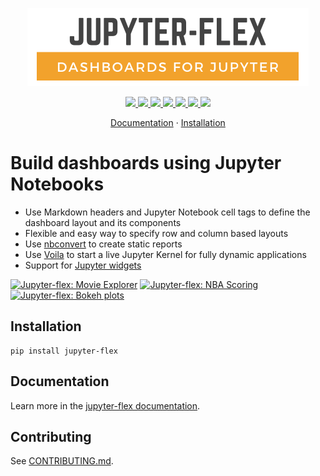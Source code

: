 <p align="center">
    <img src="https://raw.githubusercontent.com/danielfrg/jupyter-flex/main/docs/assets/img/logo.png" width="450px">
</p>

<p align="center">
    <a href="https://pypi.org/project/jupyter-flex/">
        <img src="https://img.shields.io/pypi/v/jupyter-flex.svg">
    </a>
    <a href="https://pypi.org/project/mkdocs-jupyter">
        <img src="https://img.shields.io/pypi/pyversions/jupyter-flex.svg">
    </a>
    <a href="https://github.com/danielfrg/jupyter-flex/actions/workflows/test.yml">
        <img src="https://github.com/danielfrg/jupyter-flex/workflows/test/badge.svg">
    </a>
    <a href="https://github.com/danielfrg/jupyter-flex/actions/workflows/docs.yml">
        <img src="https://github.com/danielfrg/jupyter-flex/workflows/docs/badge.svg">
    </a>
    <a href="https://codecov.io/gh/danielfrg/jupyter-flex?branch=main">
        <img src="https://codecov.io/gh/danielfrg/jupyter-flex/branch/main/graph/badge.svg">
    </a>
    <a href="https://github.com/danielfrg/jupyter-flex/blob/main/LICENSE.txt">
        <img src="https://img.shields.io/:license-Apache%202-blue.svg">
    </a>
    <a href="https://mybinder.org/v2/gh/danielfrg/jupyter-flex/0.9.0?urlpath=voila%2Ftree%2Fexamples">
        <img src="https://mybinder.org/badge_logo.svg">
    </a>
</p>

<p align="center">
  <a href="https://jupyter-flex.danielfrg.com">Documentation</a>
  ·
  <a href="#installation">Installation</a>
</p>

# Build dashboards using Jupyter Notebooks

- Use Markdown headers and Jupyter Notebook cell tags to define the dashboard layout and its components
- Flexible and easy way to specify row and column based layouts
- Use [nbconvert](https://nbconvert.readthedocs.io/en/latest/) to create static reports
- Use [Voila](https://github.com/voila-dashboards/voila) to start a live Jupyter Kernel for fully dynamic applications
- Support for [Jupyter widgets](https://ipywidgets.readthedocs.io/en/latest/)

<a href="https://mybinder.org/v2/gh/danielfrg/jupyter-flex/0.8.0?urlpath=%2Fvoila%2Frender%2Fexamples%2Fmovie-explorer.ipynb"><img src="https://jupyter-flex.danielfrg.com/assets/img/screenshots/jupyter_flex.tests.test_examples/apps_movie-explorer-reference.png" alt="Jupyter-flex: Movie Explorer"  width=270></a>
<a href="https://jupyter-flex.danielfrg.com/examples/nba-scoring.html"><img src="https://jupyter-flex.danielfrg.com/assets/img/screenshots/jupyter_flex.tests.test_examples/apps_nba-scoring-reference.png" alt="Jupyter-flex: NBA Scoring" width=270></a>
<a href="https://jupyter-flex.danielfrg.com/examples/altair.html"><img src="https://jupyter-flex.danielfrg.com/assets/img/screenshots/jupyter_flex.tests.test_examples/plots_altair-reference.png" alt="Jupyter-flex: Bokeh plots"  width=270></a>

## Installation

```shell
pip install jupyter-flex
```

## Documentation

Learn more in the [jupyter-flex documentation](https://jupyter-flex.danielfrg.com).

## Contributing

See [CONTRIBUTING.md](https://github.com/danielfrg/jupyter-flex/blob/main/CONTRIBUTING.md).
